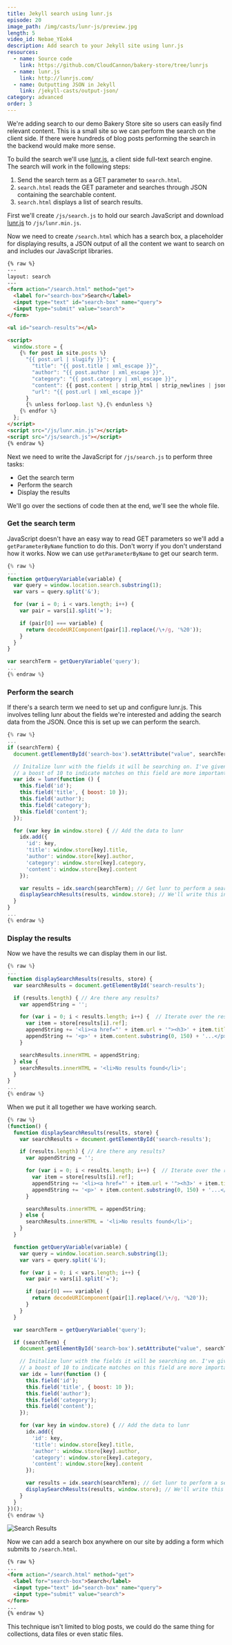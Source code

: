```yaml
---
title: Jekyll search using lunr.js
episode: 20
image_path: /img/casts/lunr-js/preview.jpg
length: 5
video_id: Nebae_YEok4
description: Add search to your Jekyll site using lunr.js
resources:
  - name: Source code
    link: https://github.com/CloudCannon/bakery-store/tree/lunrjs
  - name: lunr.js
    link: http://lunrjs.com/
  - name: Outputting JSON in Jekyll
    link: /jekyll-casts/output-json/
category: advanced
order: 3
---
```

We're adding search to our demo Bakery Store site so users can easily find relevant content. This is a small site so we can perform the search on the client side. If there were hundreds of blog posts performing the search in the backend would make more sense.

To build the search we'll use [lunr.js](http://lunrjs.com/), a client side full-text search engine. The search will work in the following steps:

1. Send the search term as a GET parameter to `search.html`.
2. `search.html` reads the GET parameter and searches through JSON containing the searchable content.
3. `search.html` displays a list of search results.

First we'll create `/js/search.js` to hold our search JavaScript and download [lunr.js](http://lunrjs.com/) to `/js/lunr.min.js`.

Now we need to create `/search.html` which has a search box, a placeholder for displaying results, a JSON output of all the content we want to search on and includes our JavaScript libraries.

~~~html
{% raw %}
---
layout: search
---
<form action="/search.html" method="get">
  <label for="search-box">Search</label>
  <input type="text" id="search-box" name="query">
  <input type="submit" value="search">
</form>

<ul id="search-results"></ul>

<script>
  window.store = {
    {% for post in site.posts %}
      "{{ post.url | slugify }}": {
        "title": "{{ post.title | xml_escape }}",
        "author": "{{ post.author | xml_escape }}",
        "category": "{{ post.category | xml_escape }}",
        "content": {{ post.content | strip_html | strip_newlines | jsonify }},
        "url": "{{ post.url | xml_escape }}"
      }
      {% unless forloop.last %},{% endunless %}
    {% endfor %}
  };
</script>
<script src="/js/lunr.min.js"></script>
<script src="/js/search.js"></script>
{% endraw %}
~~~

Next we need to write the JavaScript for `/js/search.js` to perform three tasks:

* Get the search term
* Perform the search
* Display the results

We'll go over the sections of code then at the end, we'll see the whole file.

### Get the search term

JavaScript doesn't have an easy way to read GET parameters so we'll add a `getParameterByName` function to do this. Don't worry if you don't understand how it works. Now we can use `getParameterByName` to get our search term.

~~~javascript
{% raw %}
...
function getQueryVariable(variable) {
  var query = window.location.search.substring(1);
  var vars = query.split('&');

  for (var i = 0; i < vars.length; i++) {
    var pair = vars[i].split('=');

    if (pair[0] === variable) {
      return decodeURIComponent(pair[1].replace(/\+/g, '%20'));
    }
  }
}

var searchTerm = getQueryVariable('query');
...
{% endraw %}
~~~

### Perform the search

If there's a search term we need to set up and configure lunr.js. This involves telling lunr about the fields we're interested and adding the search data from the JSON. Once this is set up we can perform the search.

~~~javascript
{% raw %}
...
if (searchTerm) {
  document.getElementById('search-box').setAttribute("value", searchTerm);

  // Initalize lunr with the fields it will be searching on. I've given title
  // a boost of 10 to indicate matches on this field are more important.
  var idx = lunr(function () {
    this.field('id');
    this.field('title', { boost: 10 });
    this.field('author');
    this.field('category');
    this.field('content');
  });

  for (var key in window.store) { // Add the data to lunr
    idx.add({
      'id': key,
      'title': window.store[key].title,
      'author': window.store[key].author,
      'category': window.store[key].category,
      'content': window.store[key].content
    });

    var results = idx.search(searchTerm); // Get lunr to perform a search
    displaySearchResults(results, window.store); // We'll write this in the next section
  }
}
...
{% endraw %}
~~~

### Display the results

Now we have the results we can display them in our list.

~~~javascript
{% raw %}
...
function displaySearchResults(results, store) {
  var searchResults = document.getElementById('search-results');

  if (results.length) { // Are there any results?
    var appendString = '';

    for (var i = 0; i < results.length; i++) {  // Iterate over the results
      var item = store[results[i].ref];
      appendString += '<li><a href="' + item.url + '"><h3>' + item.title + '</h3></a>';
      appendString += '<p>' + item.content.substring(0, 150) + '...</p></li>';
    }

    searchResults.innerHTML = appendString;
  } else {
    searchResults.innerHTML = '<li>No results found</li>';
  }
}
...
{% endraw %}
~~~

When we put it all together we have working search.

~~~javascript
{% raw %}
(function() {
  function displaySearchResults(results, store) {
    var searchResults = document.getElementById('search-results');

    if (results.length) { // Are there any results?
      var appendString = '';

      for (var i = 0; i < results.length; i++) {  // Iterate over the results
        var item = store[results[i].ref];
        appendString += '<li><a href="' + item.url + '"><h3>' + item.title + '</h3></a>';
        appendString += '<p>' + item.content.substring(0, 150) + '...</p></li>';
      }

      searchResults.innerHTML = appendString;
    } else {
      searchResults.innerHTML = '<li>No results found</li>';
    }
  }

  function getQueryVariable(variable) {
    var query = window.location.search.substring(1);
    var vars = query.split('&');

    for (var i = 0; i < vars.length; i++) {
      var pair = vars[i].split('=');

      if (pair[0] === variable) {
        return decodeURIComponent(pair[1].replace(/\+/g, '%20'));
      }
    }
  }

  var searchTerm = getQueryVariable('query');

  if (searchTerm) {
    document.getElementById('search-box').setAttribute("value", searchTerm);

    // Initalize lunr with the fields it will be searching on. I've given title
    // a boost of 10 to indicate matches on this field are more important.
    var idx = lunr(function () {
      this.field('id');
      this.field('title', { boost: 10 });
      this.field('author');
      this.field('category');
      this.field('content');
    });

    for (var key in window.store) { // Add the data to lunr
      idx.add({
        'id': key,
        'title': window.store[key].title,
        'author': window.store[key].author,
        'category': window.store[key].category,
        'content': window.store[key].content
      });

      var results = idx.search(searchTerm); // Get lunr to perform a search
      displaySearchResults(results, window.store); // We'll write this in the next section
    }
  }
})();
{% endraw %}
~~~

![Search Results](/img/casts/lunr-js/results.png)

Now we can add a search box anywhere on our site by adding a form which submits to `/search.html`.

~~~html
{% raw %}
...
<form action="/search.html" method="get">
  <label for="search-box">Search</label>
  <input type="text" id="search-box" name="query">
  <input type="submit" value="search">
</form>
...
{% endraw %}
~~~

This technique isn't limited to blog posts, we could do the same thing for collections, data files or even static files.
